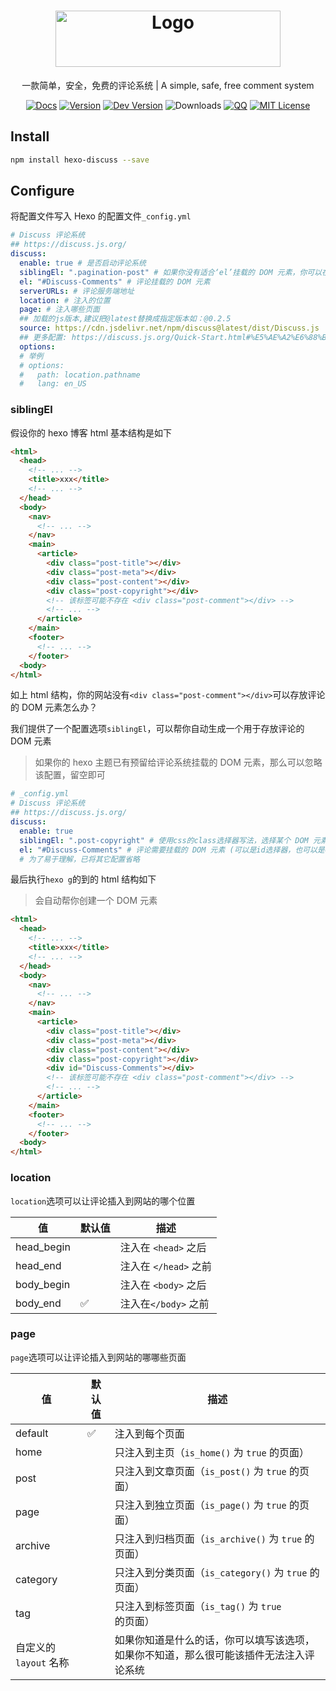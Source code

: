 <h1 align="center"><a href="https://discuss.js.org" target="_blank"><img src="https://discuss.js.org/svg/Logo.svg" width="360" height="90" alt="Logo"></a></h1>
<p align="center">一款简单，安全，免费的评论系统 | A simple, safe, free comment system</p>

<p align="center">
    <a href="https://discuss.js.org" target="_blank"><img src="https://img.shields.io/badge/-Docs-1081c1?logo=read-the-docs" alt="Docs"></a>
    <a href="https://github.com/lete114/Discuss/releases/"><img src="https://img.shields.io/npm/v/discuss?color=critical&logo=npm" alt="Version"></a>
    <a href="https://github.com/lete114/Discuss/tree/dev"><img src="https://img.shields.io/github/package-json/v/lete114/Discuss/dev?color=%231ab1ad&label=dev" alt="Dev Version"></a>
    <img src="https://img.shields.io/npm/dm/discuss" alt="Downloads">
    <a href="https://jq.qq.com/?_wv=1027&k=lh7oS7Xt"><img src="https://img.shields.io/badge/QQ-343890210-00a4ff?logo=tencent-qq" alt="QQ"></a>
    <a href="https://github.com/lete114/Discuss/blob/master/LICENSE"><img src="https://img.shields.io/github/license/lete114/Discuss?color=FF5531" alt="MIT License"></a>
</p>

## Install

```bash
npm install hexo-discuss --save
```

## Configure

将配置文件写入 Hexo 的配置文件`_config.yml`

```yml
# Discuss 评论系统
## https://discuss.js.org/
discuss:
  enable: true # 是否启动评论系统
  siblingEl: ".pagination-post" # 如果你没有适合‘el’挂载的 DOM 元素，你可以在这里创建一个
  el: "#Discuss-Comments" # 评论挂载的 DOM 元素
  serverURLs: # 评论服务端地址
  location: # 注入的位置
  page: # 注入哪些页面
  ## 加载的js版本,建议把@latest替换成指定版本如：@0.2.5
  source: https://cdn.jsdelivr.net/npm/discuss@latest/dist/Discuss.js
  ## 更多配置: https://discuss.js.org/Quick-Start.html#%E5%AE%A2%E6%88%B7%E7%AB%AF-client
  options:
  # 举例
  # options:
  #   path: location.pathname
  #   lang: en_US
```

### siblingEl

假设你的 hexo 博客 html 基本结构是如下

```html
<html>
  <head>
    <!-- ... -->
    <title>xxx</title>
    <!-- ... -->
  </head>
  <body>
    <nav>
      <!-- ... -->
    </nav>
    <main>
      <article>
        <div class="post-title"></div>
        <div class="post-meta"></div>
        <div class="post-content"></div>
        <div class="post-copyright"></div>
        <!-- 该标签可能不存在 <div class="post-comment"></div> -->
        <!-- ... -->
      </article>
    </main>
    <footer>
      <!-- ... -->
    </footer>
  <body>
</html>
```

如上 html 结构，你的网站没有`<div class="post-comment"></div>`可以存放评论的 DOM 元素怎么办？

我们提供了一个配置选项`siblingEl`，可以帮你自动生成一个用于存放评论的 DOM 元素

> 如果你的 hexo 主题已有预留给评论系统挂载的 DOM 元素，那么可以忽略该配置，留空即可

```yml
# _config.yml
# Discuss 评论系统
## https://discuss.js.org/
discuss:
  enable: true
  siblingEl: ".post-copyright" # 使用css的class选择器写法，选择某个 DOM 元素
  el: "#Discuss-Comments" # 评论需要挂载的 DOM 元素 (可以是id选择器，也可以是class选择器)
  # 为了易于理解，已将其它配置省略
```

最后执行`hexo g`的到的 html 结构如下

> 会自动帮你创建一个 DOM 元素

```html
<html>
  <head>
    <!-- ... -->
    <title>xxx</title>
    <!-- ... -->
  </head>
  <body>
    <nav>
      <!-- ... -->
    </nav>
    <main>
      <article>
        <div class="post-title"></div>
        <div class="post-meta"></div>
        <div class="post-content"></div>
        <div class="post-copyright"></div>
        <div id="Discuss-Comments"></div>
        <!-- 该标签可能不存在 <div class="post-comment"></div> -->
        <!-- ... -->
      </article>
    </main>
    <footer>
      <!-- ... -->
    </footer>
  <body>
</html>
```

### location

`location`选项可以让评论插入到网站的哪个位置

| 值         | 默认值 | 描述                  |
| ---------- | ------ | --------------------- |
| head_begin |        | 注入在 `<head>` 之后  |
| head_end   |        | 注入在 `</head>` 之前 |
| body_begin |        | 注入在 `<body>` 之后  |
| body_end   | ✅     | 注入在`</body>` 之前  |

### page

`page`选项可以让评论插入到网站的哪哪些页面

| 值                     | 默认值 | 描述                                                                                   |
| ---------------------- | ------ | -------------------------------------------------------------------------------------- |
| default                | ✅     | 注入到每个页面                                                                         |
| home                   |        | 只注入到主页（`is_home()` 为 `true` 的页面）                                           |
| post                   |        | 只注入到文章页面（`is_post()` 为 `true` 的页面）                                       |
| page                   |        | 只注入到独立页面（`is_page()` 为 `true` 的页面）                                       |
| archive                |        | 只注入到归档页面（`is_archive()` 为 `true` 的页面）                                    |
| category               |        | 只注入到分类页面（`is_category()` 为 `true` 的页面）                                   |
| tag                    |        | 只注入到标签页面（`is_tag()` 为 `true` 的页面）                                        |
| 自定义的 `layout` 名称 |        | 如果你知道是什么的话，你可以填写该选项，如果你不知道，那么很可能该插件无法注入评论系统 |
